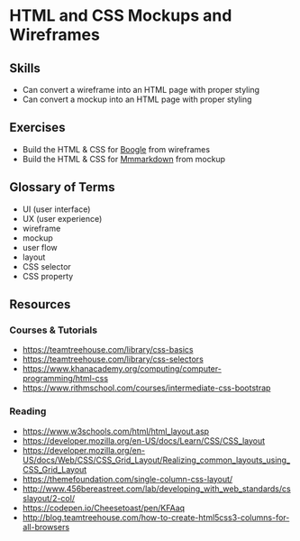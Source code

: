 # HTML and CSS Mockups and Wireframes

## Skills

- Can convert a wireframe into an HTML page with proper styling
- Can convert a mockup into an HTML page with proper styling

## Exercises

- Build the HTML & CSS for [Boogle](./exercises/boogle) from wireframes
- Build the HTML & CSS for [Mmmarkdown](./exercises/mmmarkdown) from mockup

## Glossary of Terms

- UI (user interface)
- UX (user experience)
- wireframe
- mockup
- user flow
- layout
- CSS selector
- CSS property 

## Resources

### Courses & Tutorials
- https://teamtreehouse.com/library/css-basics
- https://teamtreehouse.com/library/css-selectors
- https://www.khanacademy.org/computing/computer-programming/html-css
- https://www.rithmschool.com/courses/intermediate-css-bootstrap

### Reading
- https://www.w3schools.com/html/html_layout.asp
- https://developer.mozilla.org/en-US/docs/Learn/CSS/CSS_layout
- https://developer.mozilla.org/en-US/docs/Web/CSS/CSS_Grid_Layout/Realizing_common_layouts_using_CSS_Grid_Layout
- https://themefoundation.com/single-column-css-layout/
- http://www.456bereastreet.com/lab/developing_with_web_standards/csslayout/2-col/
- https://codepen.io/Cheesetoast/pen/KFAaq
- http://blog.teamtreehouse.com/how-to-create-html5css3-columns-for-all-browsers
